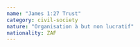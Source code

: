 ```yaml
---
name: "James 1:27 Trust"
category: civil-society
nature: "Organisation à but non lucratif"
nationality: ZAF
---
```

    